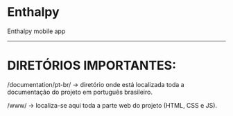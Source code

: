 # Enthalpy

Enthalpy mobile app

--------

# DIRETÓRIOS IMPORTANTES:

/documentation/pt-br/ -> diretório onde está localizada toda a documentação do projeto em português brasileiro.

/www/ -> localiza-se aqui toda a parte web do projeto (HTML, CSS e JS).
